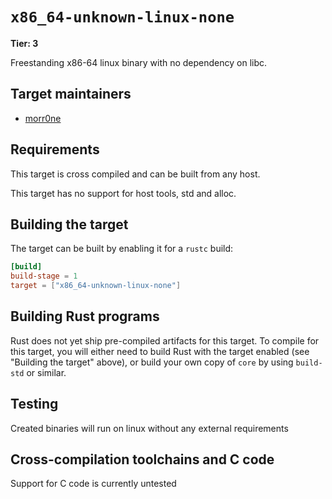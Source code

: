 # `x86_64-unknown-linux-none`

**Tier: 3**

Freestanding x86-64 linux binary with no dependency on libc.

## Target maintainers

- [morr0ne](https://github.com/morr0ne/)

## Requirements

This target is cross compiled and can be built from any host.

This target has no support for host tools, std and alloc.

## Building the target

The target can be built by enabling it for a `rustc` build:

```toml
[build]
build-stage = 1
target = ["x86_64-unknown-linux-none"]
```

## Building Rust programs

Rust does not yet ship pre-compiled artifacts for this target. To compile for
this target, you will either need to build Rust with the target enabled (see
"Building the target" above), or build your own copy of `core` by using
`build-std` or similar.

## Testing

Created binaries will run on linux without any external requirements

## Cross-compilation toolchains and C code

Support for C code is currently untested
